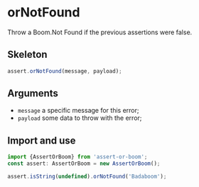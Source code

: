# orNotFound

Throw a Boom.Not Found if the previous assertions were false.

## Skeleton

```ts
assert.orNotFound(message, payload);
```

## Arguments

- `message` a specific message for this error;
- `payload` some data to throw with the error;

## Import and use

```ts
import {AssertOrBoom} from 'assert-or-boom';
const assert: AssertOrBoom = new AssertOrBoom();

assert.isString(undefined).orNotFound('Badaboom');
```
